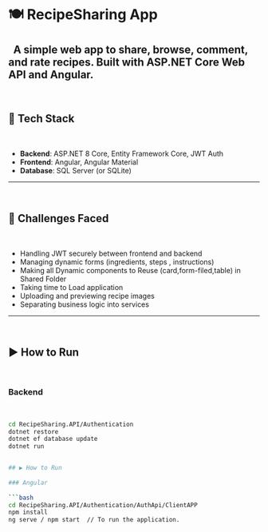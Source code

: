 # 🍽️ RecipeSharing App
 
A simple web app to share, browse, comment, and rate recipes. Built with **ASP.NET Core Web API** and **Angular**.
 
---
 
## 🔧 Tech Stack
 
- **Backend**: ASP.NET 8 Core, Entity Framework Core, JWT Auth
- **Frontend**: Angular, Angular Material
- **Database**: SQL Server (or SQLite)
 
---
 
## 🐞 Challenges Faced
 
- Handling JWT securely between frontend and backend
- Managing dynamic forms (ingredients, steps , instructions)
- Making all Dynamic components to Reuse (card,form-filed,table) in Shared Folder
- Taking time to Load application
- Uploading and previewing recipe images
- Separating business logic into services
 
---
 
## ▶️ How to Run
 
### Backend
 
```bash
cd RecipeSharing.API/Authentication
dotnet restore
dotnet ef database update
dotnet run


## ▶️ How to Run
 
### Angular
 
```bash
cd RecipeSharing.API/Authentication/AuthApi/ClientAPP
npm install
ng serve / npm start  // To run the application.
